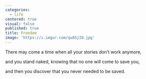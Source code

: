 ```yaml
---
categories:
  - life
centered: true
visual: false
published: true
title: Freedom
image: 'https://i.imgur.com/qu8SjI0.jpg'
---
```

There may come a time
when all your stories
don’t work anymore,

and you stand naked,
knowing that no one
will come to save you,

and then you discover
that you never needed 
to be saved.
